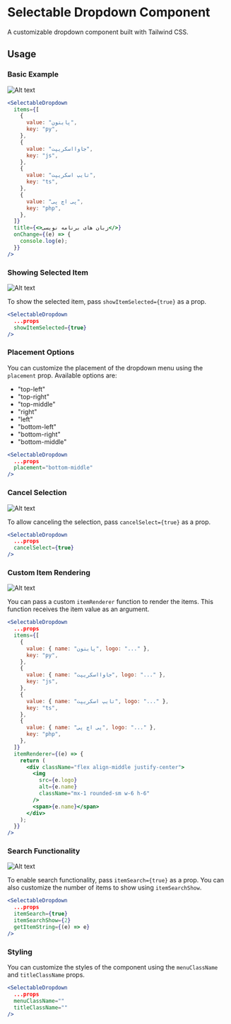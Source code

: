 **Selectable Dropdown Component**
=============================

A customizable dropdown component built with Tailwind CSS.

## Usage

### Basic Example


![Alt text](https://s8.uupload.ir/files/1_zk3e.png)


```jsx
<SelectableDropdown
  items={[
    {
      value: "پایتون",
      key: "py",
    },
    {
      value: "جاوااسکریپت",
      key: "js",
    },
    {
      value: "تایپ اسکریپت",
      key: "ts",
    },
    {
      value: "پی اچ پی",
      key: "php",
    },
  ]}
  title={<>زبان های برنامه نویسی</>}
  onChange={(e) => {
    console.log(e);
  }}
/>
```

### Showing Selected Item


![Alt text](https://s8.uupload.ir/files/2_im3k.png)


To show the selected item, pass `showItemSelected={true}` as a prop.

```jsx
<SelectableDropdown
  ...props
  showItemSelected={true}
/>
```

### Placement Options

You can customize the placement of the dropdown menu using the `placement` prop. Available options are:

* "top-left"
* "top-right"
* "top-middle"
* "right"
* "left"
* "bottom-left"
* "bottom-right"
* "bottom-middle"

```jsx
<SelectableDropdown
  ...props
  placement="bottom-middle"
/>
```

### Cancel Selection


![Alt text](https://s8.uupload.ir/files/3_3jbi.png)


To allow canceling the selection, pass `cancelSelect={true}` as a prop.

```jsx
<SelectableDropdown
  ...props
  cancelSelect={true}
/>
```

### Custom Item Rendering



![Alt text](https://s8.uupload.ir/files/4_wdf8.png)



You can pass a custom `itemRenderer` function to render the items. This function receives the item value as an argument.

```jsx
<SelectableDropdown
  ...props
  items={[
    {
      value: { name: "پایتون", logo: "..." },
      key: "py",
    },
    {
      value: { name: "جاوااسکریپت", logo: "..." },
      key: "js",
    },
    {
      value: { name: "تایپ اسکریپت", logo: "..." },
      key: "ts",
    },
    {
      value: { name: "پی اچ پی", logo: "..." },
      key: "php",
    },
  ]}
  itemRenderer={(e) => {
    return (
      <div className="flex align-middle justify-center">
        <img
          src={e.logo}
          alt={e.name}
          className="mx-1 rounded-sm w-6 h-6"
        />
        <span>{e.name}</span>
      </div>
    );
  }}
/>
```

### Search Functionality


![Alt text](https://s8.uupload.ir/files/5_28pn.png)


To enable search functionality, pass `itemSearch={true}` as a prop. You can also customize the number of items to show using `itemSearchShow`.

```jsx
<SelectableDropdown
  ...props
  itemSearch={true}
  itemSearchShow={2}
  getItemString={(e) => e}
/>
```

### Styling

You can customize the styles of the component using the `menuClassName` and `titleClassName` props.

```jsx
<SelectableDropdown
  ...props
  menuClassName=""
  titleClassName=""
/>
```
